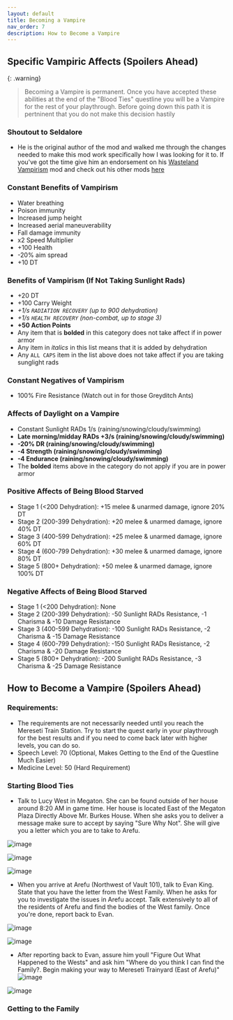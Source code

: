 ```yaml
---
layout: default
title: Becoming a Vampire
nav_order: 7
description: How to Become a Vampire
---
```


## Specific Vampiric Affects (Spoilers Ahead)

{: .warning}
> Becoming a Vampire is permanent. Once you have accepted these abilities at the end of the "Blood Ties" questline you will be a Vampire for the rest of your playthrough. Before going down this path it is pertninent that you do not make this decision hastily

### **Shoutout to Seldalore**
- He is the original author of the mod and walked me through the changes needed to make this mod work specifically how I was looking for it to. If you've got the time give him an endorsement on his [Wasteland Vampirism](https://www.nexusmods.com/newvegas/mods/79669?tab=files&BH=2) mod and check out his other mods [here](https://www.nexusmods.com/newvegas/users/459172)


### **Constant Benefits of Vampirism**
- Water breathing
- Poison immunity
- Increased jump height
- Increased aerial maneuverability
- Fall damage immunity
- x2 Speed Multiplier
- +100 Health
- -20% aim spread
- +10 DT

### **Benefits of Vampirism (If Not Taking Sunlight Rads)**
- +20 DT
- +100 Carry Weight
- _+1/s `RADIATION RECOVERY` (up to 900 dehydration)_
- _+1/s `HEALTH RECOVERY` (non-combat, up to stage 3)_
- **+50 Action Points**
- Any item that is **bolded** in this category does not take affect if in power armor
- Any item in *italics* in this list means that it is added by dehydration
- Any `ALL CAPS` item in the list above does not take affect if you are taking sunglight rads

### **Constant Negatives of Vampirism**
- 100% Fire Resistance (Watch out in for those Greyditch Ants)

### **Affects of Daylight on a Vampire**
- Constant Sunlight RADs 1/s  (raining/snowing/cloudy/swimming)
- **Late morning/midday RADs +3/s  (raining/snowing/cloudy/swimming)**
- **-20% DR  (raining/snowing/cloudy/swimming)**
- **-4 Strength  (raining/snowing/cloudy/swimming)**
- **-4 Endurance (raining/snowing/cloudy/swimming)**
- The **bolded** items above in the category do not apply if you are in power armor

### **Positive Affects of Being Blood Starved**
- Stage 1 (<200 Dehydration): +15 melee & unarmed damage, ignore 20% DT
- Stage 2 (200-399 Dehydration): +20 melee & unarmed damage, ignore 40% DT
- Stage 3 (400-599 Dehydration): +25 melee & unarmed damage, ignore 60% DT
- Stage 4 (600-799 Dehydration): +30 melee & unarmed damage, ignore 80% DT
- Stage 5 (800+ Dehydration): +50 melee & unarmed damage, ignore 100% DT

### **Negative Affects of Being Blood Starved**
- Stage 1 (<200 Dehydration): None
- Stage 2 (200-399 Dehydration): -50 Sunlight RADs Resistance, -1 Charisma & -10 Damage Resistance
- Stage 3 (400-599 Dehydration): -100 Sunlight RADs Resistance, -2 Charisma & -15 Damage Resistance
- Stage 4 (600-799 Dehydration): -150 Sunlight RADs Resistance, -2 Charisma & -20 Damage Resistance
- Stage 5 (800+ Dehydration): -200 Sunlight RADs Resistance, -3 Charisma & -25 Damage Resistance

## **How to Become a Vampire (Spoilers Ahead)**

### **Requirements:**
- The requirements are not necessarily needed until you reach the Mereseti Train Station. Try to start the quest early in your playthrough for the best results and if you need to come back later with higher levels, you can do so.
- Speech Level: 70 (Optional, Makes Getting to the End of the Questline Much Easier)
- Medicine Level: 50 (Hard Requirement)

### **Starting Blood Ties**

- Talk to Lucy West in Megaton. She can be found outside of her house around 8:20 AM in game time. Her house is located East of the Megaton Plaza Directly Above Mr. Burkes House. When she asks you to deliver a message make sure to accept by saying "Sure Why Not". She will give you a letter which you are to take to Arefu.

![image](https://user-images.githubusercontent.com/112358568/222064423-7c6dfa50-4ee4-452a-96e0-08a72aef5589.png)

![image](https://user-images.githubusercontent.com/112358568/222064647-a68b0019-b192-454b-8fcd-3b6470a4ca73.png)

![image](https://user-images.githubusercontent.com/112358568/222064584-5910d90c-3590-4232-bc94-7eed656dbd2d.png)

- When you arrive at Arefu (Northwest of Vault 101), talk to Evan King. State that you have the letter from the West Family. When he asks for you to investigate the issues in Arefu accept. Talk extensively to all of the residents of Arefu and find the bodies of the West family. Once you're done, report back to Evan.

![image](https://user-images.githubusercontent.com/112358568/222064892-c2f8722c-8d72-405d-942d-aaf4e7b3738b.png)

![image](https://user-images.githubusercontent.com/112358568/222064987-9449b243-eaec-4c79-b6d4-bf86dfc5190e.png)

- After reporting back to Evan, assure him youll "Figure Out What Happened to the Wests" and ask him "Where do you think I can find the Family?. Begin making your way to Mereseti Trainyard (East of Arefu)"
![image](https://user-images.githubusercontent.com/112358568/222065783-ad8e3a30-8756-411c-979e-19ba5d0e368e.png)

![image](https://user-images.githubusercontent.com/112358568/222066127-610952df-fc01-4b94-aef5-de72313c1112.png)

### **Getting to the Family**



